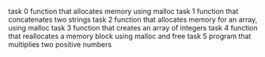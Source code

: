 task 0 function that allocates memory using malloc
task 1 function that concatenates two strings
task 2 function that allocates memory for an array, using malloc
task 3 function that creates an array of integers
task 4  function that reallocates a memory block using malloc and free
task 5 program that multiplies two positive numbers